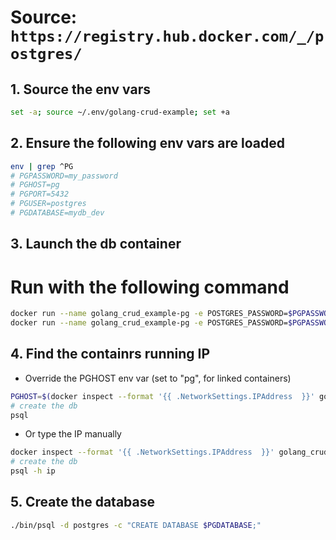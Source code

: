 # Source: `https://registry.hub.docker.com/_/postgres/`

## 1. Source the env vars
```bash
set -a; source ~/.env/golang-crud-example; set +a
```

## 2. Ensure the following env vars are loaded
```bash
env | grep ^PG
# PGPASSWORD=my_password
# PGHOST=pg
# PGPORT=5432
# PGUSER=postgres
# PGDATABASE=mydb_dev
```

## 3. Launch the db container
# Run with the following command
```bash
docker run --name golang_crud_example-pg -e POSTGRES_PASSWORD=$PGPASSWORD -d postgres
docker run --name golang_crud_example-pg -e POSTGRES_PASSWORD=$PGPASSWORD -d postgres postgres -d 5 # verbose logging, see postgres --help
```

## 4. Find the containrs running IP
 - Override the PGHOST env var (set to "pg", for linked containers)

 ```bash
 PGHOST=$(docker inspect --format '{{ .NetworkSettings.IPAddress  }}' golang_crud_example-pg)
 # create the db
 psql
 ```
 - Or type the IP manually

 ```bash
 docker inspect --format '{{ .NetworkSettings.IPAddress  }}' golang_crud_example-pg
 # create the db
 psql -h ip
 ```

## 5. Create the database
```bash
./bin/psql -d postgres -c "CREATE DATABASE $PGDATABASE;"
```
